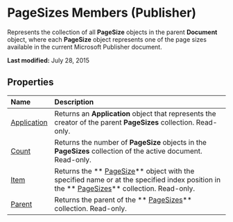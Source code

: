 
# PageSizes Members (Publisher)
Represents the collection of all  **PageSize** objects in the parent **Document** object, where each **PageSize** object represents one of the page sizes available in the current Microsoft Publisher document.

 **Last modified:** July 28, 2015


## Properties



|**Name**|**Description**|
|:-----|:-----|
| [Application](bce8ec2c-1a05-1e0b-8d75-7e4dd7084a19.md)|Returns an  **Application** object that represents the creator of the parent **PageSizes** collection. Read-only.|
| [Count](10770705-e8b3-903c-bcfa-84ba26dc1478.md)|Returns the number of  **PageSize** objects in the **PageSizes** collection of the active document. Read-only.|
| [Item](7fc17907-7e3b-8415-23dc-7f1a64db731c.md)|Returns the  ** [PageSize](80767524-6f0c-0d3f-388a-a38891b2d04a.md)** object with the specified name or at the specified index position in the ** [PageSizes](f31b08cc-2c76-e2d6-d1ae-6dcf2ac5824c.md)** collection. Read-only.|
| [Parent](622d2bee-a7b7-6f5f-cb7c-39d69f432b27.md)|Returns the parent of the  ** [PageSizes](f31b08cc-2c76-e2d6-d1ae-6dcf2ac5824c.md)** collection. Read-only.|
